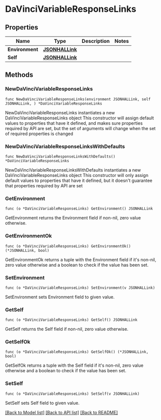 # DaVinciVariableResponseLinks

## Properties

Name | Type | Description | Notes
------------ | ------------- | ------------- | -------------
**Environment** | [**JSONHALLink**](JSONHALLink.md) |  | 
**Self** | [**JSONHALLink**](JSONHALLink.md) |  | 

## Methods

### NewDaVinciVariableResponseLinks

`func NewDaVinciVariableResponseLinks(environment JSONHALLink, self JSONHALLink, ) *DaVinciVariableResponseLinks`

NewDaVinciVariableResponseLinks instantiates a new DaVinciVariableResponseLinks object
This constructor will assign default values to properties that have it defined,
and makes sure properties required by API are set, but the set of arguments
will change when the set of required properties is changed

### NewDaVinciVariableResponseLinksWithDefaults

`func NewDaVinciVariableResponseLinksWithDefaults() *DaVinciVariableResponseLinks`

NewDaVinciVariableResponseLinksWithDefaults instantiates a new DaVinciVariableResponseLinks object
This constructor will only assign default values to properties that have it defined,
but it doesn't guarantee that properties required by API are set

### GetEnvironment

`func (o *DaVinciVariableResponseLinks) GetEnvironment() JSONHALLink`

GetEnvironment returns the Environment field if non-nil, zero value otherwise.

### GetEnvironmentOk

`func (o *DaVinciVariableResponseLinks) GetEnvironmentOk() (*JSONHALLink, bool)`

GetEnvironmentOk returns a tuple with the Environment field if it's non-nil, zero value otherwise
and a boolean to check if the value has been set.

### SetEnvironment

`func (o *DaVinciVariableResponseLinks) SetEnvironment(v JSONHALLink)`

SetEnvironment sets Environment field to given value.


### GetSelf

`func (o *DaVinciVariableResponseLinks) GetSelf() JSONHALLink`

GetSelf returns the Self field if non-nil, zero value otherwise.

### GetSelfOk

`func (o *DaVinciVariableResponseLinks) GetSelfOk() (*JSONHALLink, bool)`

GetSelfOk returns a tuple with the Self field if it's non-nil, zero value otherwise
and a boolean to check if the value has been set.

### SetSelf

`func (o *DaVinciVariableResponseLinks) SetSelf(v JSONHALLink)`

SetSelf sets Self field to given value.



[[Back to Model list]](../README.md#documentation-for-models) [[Back to API list]](../README.md#documentation-for-api-endpoints) [[Back to README]](../README.md)


